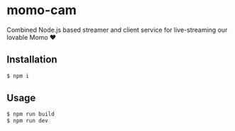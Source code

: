 # momo-cam
Combined Node.js based streamer and client service for live-streaming our lovable Momo ❤️

## Installation

```sh
$ npm i
```

## Usage

```sh
$ npm run build
$ npm run dev
```
